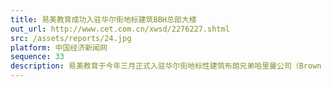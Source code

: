 ```yaml
---
title: 易美教育成功入驻华尔街地标建筑BBH总部大楼
out_url: http://www.cet.com.cn/xwsd/2276227.shtml
src: /assets/reports/24.jpg
platform: 中国经济新闻网
sequence: 33
description: 易美教育于今年三月正式入驻华尔街地标性建筑布朗兄弟哈里曼公司（Brown Brothers Harriman & Co）位于华尔街的总部大楼，成为唯一一家入驻BBH办公大楼并由华人创办的国际教育企业。
---
```

